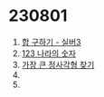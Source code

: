 # 230801
1. [합 구하기 - 실버3](https://www.acmicpc.net/problem/11441)
2. [123 나라의 숫자](https://school.programmers.co.kr/learn/courses/30/lessons/12899)
3. [가장 큰 정사각형 찾기](https://school.programmers.co.kr/learn/courses/30/lessons/12905)
4. []()
5. []()